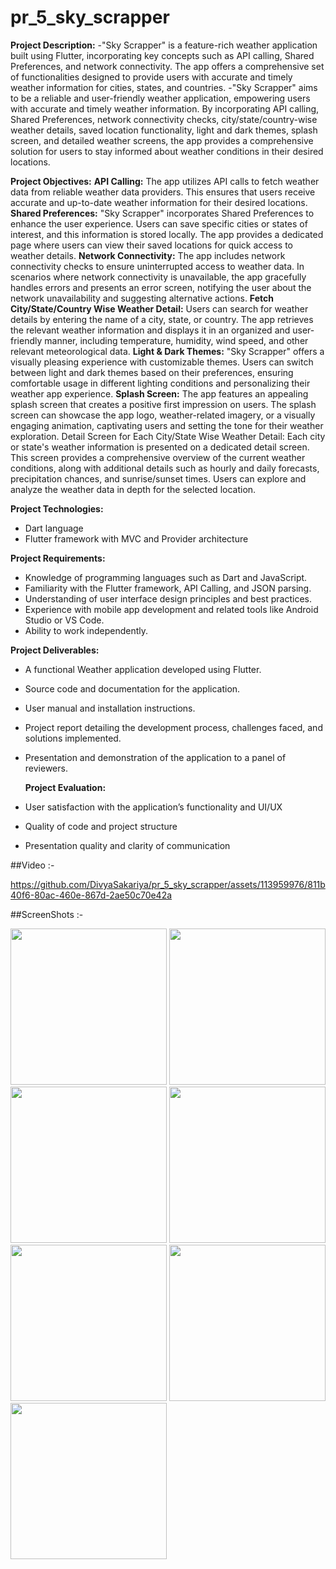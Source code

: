 # pr_5_sky_scrapper

**Project Description:**
-"Sky Scrapper" is a feature-rich weather application built using Flutter, incorporating key
concepts such as API calling, Shared Preferences, and network connectivity. The app offers a
comprehensive set of functionalities designed to provide users with accurate and timely weather
information for cities, states, and countries.
-"Sky Scrapper" aims to be a reliable and user-friendly weather application, empowering users
with accurate and timely weather information. By incorporating API calling, Shared Preferences,
network connectivity checks, city/state/country-wise weather details, saved location
functionality, light and dark themes, splash screen, and detailed weather screens, the app
provides a comprehensive solution for users to stay informed about weather conditions in their
desired locations.

**Project Objectives:**
**API Calling:** The app utilizes API calls to fetch weather data from reliable weather data
providers. This ensures that users receive accurate and up-to-date weather information for their
desired locations.
**Shared Preferences:** "Sky Scrapper" incorporates Shared Preferences to enhance the user
experience. Users can save specific cities or states of interest, and this information is stored
locally. The app provides a dedicated page where users can view their saved locations for quick
access to weather details.
**Network Connectivity:** The app includes network connectivity checks to ensure uninterrupted
access to weather data. In scenarios where network connectivity is unavailable, the app
gracefully handles errors and presents an error screen, notifying the user about the network
unavailability and suggesting alternative actions.
**Fetch City/State/Country Wise Weather Detail:** Users can search for weather details by
entering the name of a city, state, or country. The app retrieves the relevant weather information
and displays it in an organized and user-friendly manner, including temperature, humidity, wind
speed, and other relevant meteorological data.
**Light & Dark Themes:** "Sky Scrapper" offers a visually pleasing experience with customizable
themes. Users can switch between light and dark themes based on their preferences, ensuring
comfortable usage in different lighting conditions and personalizing their weather app
experience.
**Splash Screen:** The app features an appealing splash screen that creates a positive first
impression on users. The splash screen can showcase the app logo, weather-related imagery, or a
visually engaging animation, captivating users and setting the tone for their weather exploration.
Detail Screen for Each City/State Wise Weather Detail: Each city or state's weather
information is presented on a dedicated detail screen. This screen provides a comprehensive
overview of the current weather conditions, along with additional details such as hourly and
daily forecasts, precipitation chances, and sunrise/sunset times. Users can explore and analyze
the weather data in depth for the selected location.

**Project Technologies:**
- Dart language
- Flutter framework with MVC and Provider architecture

**Project Requirements:**
- Knowledge of programming languages such as Dart and JavaScript.
- Familiarity with the Flutter framework, API Calling, and JSON parsing.
- Understanding of user interface design principles and best practices.
- Experience with mobile app development and related tools like Android Studio or VS Code.
- Ability to work independently.

**Project Deliverables:**
- A functional Weather application developed using Flutter.
- Source code and documentation for the application.
- User manual and installation instructions.
- Project report detailing the development process, challenges faced, and solutions implemented.
- Presentation and demonstration of the application to a panel of reviewers.

  **Project Evaluation:**
- User satisfaction with the application’s functionality and UI/UX
- Quality of code and project structure
- Presentation quality and clarity of communication


##Video :-

https://github.com/DivyaSakariya/pr_5_sky_scrapper/assets/113959976/811b40f6-80ac-460e-867d-2ae50c70e42a


  ##ScreenShots :-
  
  <img src = "https://github.com/DivyaSakariya/pr_5_sky_scrapper/assets/113959976/9663b709-4bc2-4377-8053-e61caf826ec9" width="250"> </img>
  <img src = "https://github.com/DivyaSakariya/pr_5_sky_scrapper/assets/113959976/39196fe8-c2f3-486b-8545-d43136ac8931" width="250"> </img>
  <img src = "https://github.com/DivyaSakariya/pr_5_sky_scrapper/assets/113959976/6ffbda83-239d-4142-9ce7-0ab815a8cf7c" width="250"> </img>
  <img src = "https://github.com/DivyaSakariya/pr_5_sky_scrapper/assets/113959976/1e61653b-f4a1-4101-8b34-7706e555776c" width="250"> </img>
  <img src = "https://github.com/DivyaSakariya/pr_5_sky_scrapper/assets/113959976/dd9e4b6c-ef7d-4949-8d56-7fe73d4a9345" width="250"> </img>
  <img src = "https://github.com/DivyaSakariya/pr_5_sky_scrapper/assets/113959976/31b61a37-b1fd-4352-b27d-f40c90d34ab4" width="250"> </img>
  <img src = "https://github.com/DivyaSakariya/pr_5_sky_scrapper/assets/113959976/aeaa47ab-b985-4cee-ae21-4ac52ce23fe0" width="250"> </img>
